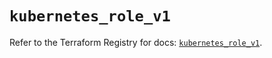 # `kubernetes_role_v1`

Refer to the Terraform Registry for docs: [`kubernetes_role_v1`](https://registry.terraform.io/providers/hashicorp/kubernetes/2.30.0/docs/resources/role_v1).
